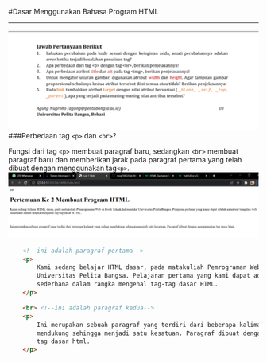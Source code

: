 #Dasar Menggunakan Bahasa Program HTML<hr>


![perintah](image/2022-03-10.png)
###Perbedaan tag `<p>` dan `<br>`?

Fungsi dari tag `<p>` membuat paragraf baru, sedangkan `<br>` membuat paragraf baru dan memberikan jarak pada paragraf pertama yang telah dibuat dengan menggunakan tag`<p>`.
![penjelasan <p> dan <br>](image/non%20align1.png)
```html
    <!--ini adalah paragraf pertama-->
    <p> 
        Kami sedang belajar HTML dasar, pada matakuliah Pemrograman Web di Prodi Teknik Informatika 
        Universitas Pelita Bangsa. Pelajaran pertama yang kami dapat adalah membuat tampilan web 
        sederhana dalam rangka mengenal tag-tag dasar HTML.
    </p>
```

```html
    <br> <!--ini adalah paragraf kedua-->
    <p>
        Ini merupakan sebuah paragraf yang terdiri dari beberapa kalimat yang saling
        mendukung sehingga menjadi satu kesatuan. Paragraf dibuat dengan menggunakan
        tag dasar html.
    </p>
```
